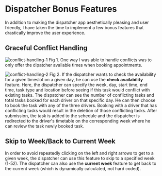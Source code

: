 # Dispatcher Bonus Features
In addition to making the dispatcher app aesthetically pleasing and user friendly, I have taken the time to implement a few bonus features that drastically improve the user experience.

## Graceful Conflict Handling
![conflict-handling-1](https://s7.gifyu.com/images/time-options-few.png)
Fig 1. One way I was able to handle conflicts was to only offer the dipatcher available times when booking appointments. 

![conflict-handling-2](https://s7.gifyu.com/images/conflict-handling.png)
Fig 2. If the dispatcher wants to check the availability for a given timeslot on a given day, he can use the __check availability__ feature. Here, the dispatcher can specify the week, day, start time, end time, task type and location before seeing if this task would conflict with existing tasks. The dispatcher can see the number of conflicting tasks and total tasks booked for each driver on that specific day. He can then choose to book the task with any of the three drivers. Booking with a driver that has conflicting tasks would result in the deletion of those conflicting tasks. After submission, the task is added to the schedule and the dispatcher is redirected to the driver's timetable on the corresponding week where he can review the task newly booked task. 

## Skip to Week/Back to Current Week
In order to avoid repeatedly clicking on the left and right arrows to get to a given week, the dispatcher can use this feature to skip to a specified week (1-52). The dispatcher can also use the __current week__ feature to get back to the current week (which is dynamically calculated, not hard coded).

